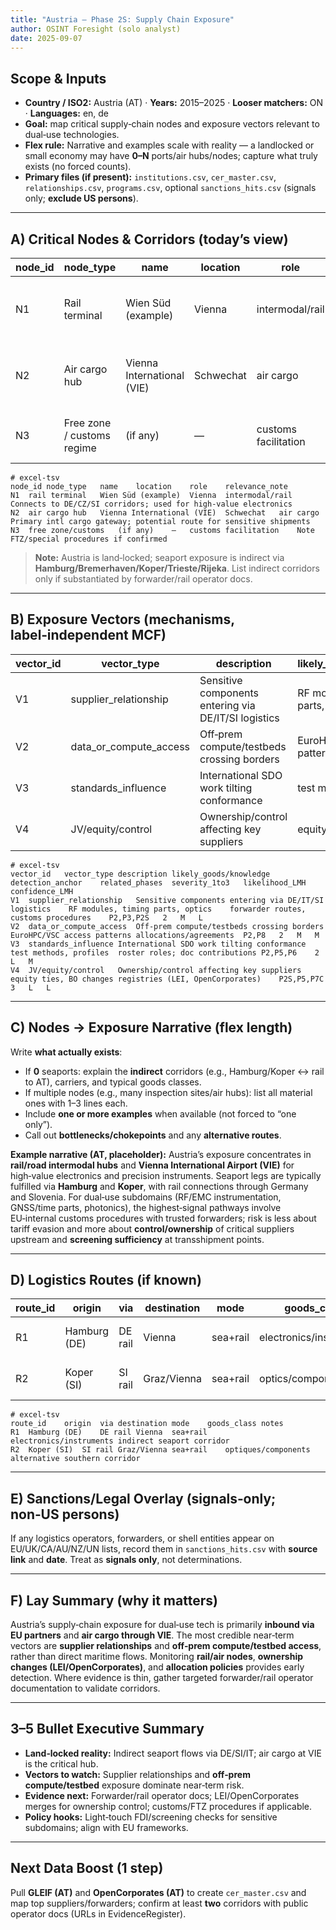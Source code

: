 ```yaml
---
title: "Austria — Phase 2S: Supply Chain Exposure"
author: OSINT Foresight (solo analyst)
date: 2025-09-07
---
```


## Scope & Inputs
- **Country / ISO2:** Austria (AT) · **Years:** 2015–2025 · **Looser matchers:** ON · **Languages:** en, de
- **Goal:** map critical supply‑chain nodes and exposure vectors relevant to dual‑use technologies.
- **Flex rule:** Narrative and examples scale with reality — a landlocked or small economy may have **0–N** ports/air hubs/nodes; capture what truly exists (no forced counts).
- **Primary files (if present):** `institutions.csv`, `cer_master.csv`, `relationships.csv`, `programs.csv`, optional `sanctions_hits.csv` (signals only; **exclude US persons**).

---

## A) Critical Nodes & Corridors (today’s view)

| node_id | node_type | name | location | role | relevance_note |
|---|---|---|---|---|---|
| N1 | Rail terminal | Wien Süd (example) | Vienna | intermodal/rail | Connects to DE/CZ/SI corridors; used for high‑value electronics |
| N2 | Air cargo hub | Vienna International (VIE) | Schwechat | air cargo | Primary intl cargo gateway; potential route for sensitive shipments |
| N3 | Free zone / customs regime | (if any) | — | customs facilitation | Note FTZ/special procedures if confirmed |

```text
# excel-tsv
node_id	node_type	name	location	role	relevance_note
N1	rail terminal	Wien Süd (example)	Vienna	intermodal/rail	Connects to DE/CZ/SI corridors; used for high‑value electronics
N2	air cargo hub	Vienna International (VIE)	Schwechat	air cargo	Primary intl cargo gateway; potential route for sensitive shipments
N3	free zone/customs	(if any)	—	customs facilitation	Note FTZ/special procedures if confirmed
```

> **Note:** Austria is land‑locked; seaport exposure is indirect via **Hamburg/Bremerhaven/Koper/Trieste/Rijeka**. List indirect corridors only if substantiated by forwarder/rail operator docs.

---

## B) Exposure Vectors (mechanisms, label‑independent MCF)

| vector_id | vector_type | description | likely_goods/knowledge | detection_anchor | related_phases | severity_1to3 | likelihood_LMH | confidence_LMH |
|---|---|---|---|---|---|:---:|:---:|:---:|
| V1 | supplier_relationship | Sensitive components entering via DE/IT/SI logistics | RF modules, timing parts, optics | forwarder routes, customs procedures | P2,P3,P2S | 2 | M | L |
| V2 | data_or_compute_access | Off‑prem compute/testbeds crossing borders | EuroHPC/VSC access patterns | allocations/agreements | P2,P8 | 2 | M | M |
| V3 | standards_influence | International SDO work tilting conformance | test methods, profiles | roster roles; doc contributions | P2,P5,P6 | 2 | L | M |
| V4 | JV/equity/control | Ownership/control affecting key suppliers | equity ties, BO changes | registries (LEI, OpenCorporates) | P2S,P5,P7C | 3 | L | L |

```text
# excel-tsv
vector_id	vector_type	description	likely_goods/knowledge	detection_anchor	related_phases	severity_1to3	likelihood_LMH	confidence_LMH
V1	supplier_relationship	Sensitive components entering via DE/IT/SI logistics	RF modules, timing parts, optics	forwarder routes, customs procedures	P2,P3,P2S	2	M	L
V2	data_or_compute_access	Off-prem compute/testbeds crossing borders	EuroHPC/VSC access patterns	allocations/agreements	P2,P8	2	M	M
V3	standards_influence	International SDO work tilting conformance	test methods, profiles	roster roles; doc contributions	P2,P5,P6	2	L	M
V4	JV/equity/control	Ownership/control affecting key suppliers	equity ties, BO changes	registries (LEI, OpenCorporates)	P2S,P5,P7C	3	L	L
```

---

## C) Nodes → Exposure Narrative (flex length)
Write **what actually exists**:
- If **0** seaports: explain the **indirect** corridors (e.g., Hamburg/Koper ↔ rail to AT), carriers, and typical goods classes.
- If multiple nodes (e.g., many inspection sites/air hubs): list all material ones with 1–3 lines each.
- Include **one or more examples** when available (not forced to “one only”).
- Call out **bottlenecks/chokepoints** and any **alternative routes**.

**Example narrative (AT, placeholder):**
Austria’s exposure concentrates in **rail/road intermodal hubs** and **Vienna International Airport (VIE)** for high‑value electronics and precision instruments. Seaport legs are typically fulfilled via **Hamburg** and **Koper**, with rail connections through Germany and Slovenia. For dual‑use subdomains (RF/EMC instrumentation, GNSS/time parts, photonics), the highest‑signal pathways involve EU‑internal customs procedures with trusted forwarders; risk is less about tariff evasion and more about **control/ownership** of critical suppliers upstream and **screening sufficiency** at transshipment points.

---

## D) Logistics Routes (if known)

| route_id | origin | via | destination | mode | goods_class | notes |
|---|---|---|---|---|---|---|
| R1 | Hamburg (DE) | DE rail | Vienna | sea+rail | electronics/instruments | indirect seaport corridor |
| R2 | Koper (SI) | SI rail | Graz/Vienna | sea+rail | optics/components | alternative southern corridor |

```text
# excel-tsv
route_id	origin	via	destination	mode	goods_class	notes
R1	Hamburg (DE)	DE rail	Vienna	sea+rail	electronics/instruments	indirect seaport corridor
R2	Koper (SI)	SI rail	Graz/Vienna	sea+rail	optiques/components	alternative southern corridor
```

---

## E) Sanctions/Legal Overlay (signals‑only; **non‑US persons**)
If any logistics operators, forwarders, or shell entities appear on EU/UK/CA/AU/NZ/UN lists, record them in `sanctions_hits.csv` with **source link** and **date**. Treat as **signals only**, not determinations.

---

## F) Lay Summary (why it matters)
Austria’s supply‑chain exposure for dual‑use tech is primarily **inbound via EU partners** and **air cargo through VIE**. The most credible near‑term vectors are **supplier relationships** and **off‑prem compute/testbed access**, rather than direct maritime flows. Monitoring **rail/air nodes**, **ownership changes (LEI/OpenCorporates)**, and **allocation policies** provides early detection. Where evidence is thin, gather targeted forwarder/rail operator documentation to validate corridors.

---

## 3–5 Bullet Executive Summary
- **Land‑locked reality:** Indirect seaport flows via DE/SI/IT; air cargo at VIE is the critical hub.
- **Vectors to watch:** Supplier relationships and **off‑prem compute/testbed** exposure dominate near‑term risk.
- **Evidence next:** Forwarder/rail operator docs; LEI/OpenCorporates merges for ownership control; customs/FTZ procedures if applicable.
- **Policy hooks:** Light‑touch FDI/screening checks for sensitive subdomains; align with EU frameworks.

---

## Next Data Boost (1 step)
Pull **GLEIF (AT)** and **OpenCorporates (AT)** to create `cer_master.csv` and map top suppliers/forwarders; confirm at least **two** corridors with public operator docs (URLs in EvidenceRegister).

